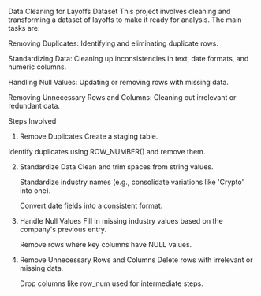 Data Cleaning for Layoffs Dataset
This project involves cleaning and transforming a dataset of layoffs to make it ready for analysis. The main tasks are:

Removing Duplicates: Identifying and eliminating duplicate rows.

Standardizing Data: Cleaning up inconsistencies in text, date formats, and numeric columns.

Handling Null Values: Updating or removing rows with missing data.

Removing Unnecessary Rows and Columns: Cleaning out irrelevant or redundant data.

Steps Involved

1. Remove Duplicates
   Create a staging table.

Identify duplicates using ROW_NUMBER() and remove them.

2. Standardize Data
   Clean and trim spaces from string values.

   Standardize industry names (e.g., consolidate variations like 'Crypto' into one).

   Convert date fields into a consistent format.

3. Handle Null Values
   Fill in missing industry values based on the company's previous entry.

   Remove rows where key columns have NULL values.

4. Remove Unnecessary Rows and Columns
   Delete rows with irrelevant or missing data.

   Drop columns like row_num used for intermediate steps.
     
